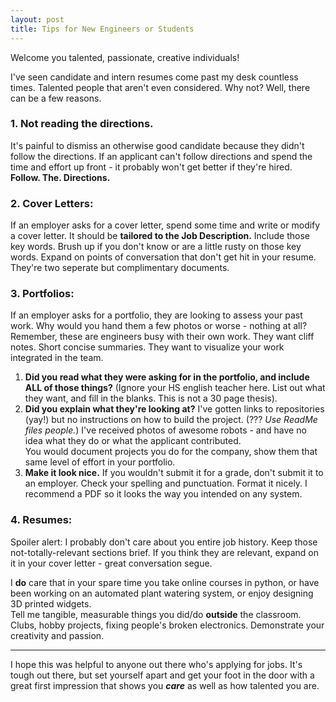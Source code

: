 ```yaml
---
layout: post
title: Tips for New Engineers or Students
---
```


Welcome you talented, passionate, creative individuals!

I've seen candidate and intern resumes come past my desk countless times.  Talented people that aren't even considered.  Why not?  Well, there can be a few reasons.

### 1. **Not reading the directions.** 
It's painful to dismiss an otherwise good candidate because they didn't follow the directions.  If an applicant can't follow directions and spend the time and effort up front - it probably won't get better if they're hired.  
**Follow. The. Directions.**

### 2. Cover Letters:
If an employer asks for a cover letter, spend some time and write or modify a cover letter.  It should be **tailored to the Job Description.**  Include those key words.  Brush up if you don't know or are a little rusty on those key words.  Expand on points of conversation that don't get hit in your resume.  They're two seperate but complimentary documents.

### 3. Portfolios:
If an employer asks for a portfolio, they are looking to assess your past work.  Why would you hand them a few photos or worse - nothing at all?   
Remember, these are engineers busy with their own work.  They want cliff notes. Short concise summaries.  They want to visualize your work integrated in the team.  
1. **Did you read what they were asking for in the portfolio, and include ALL of those things?**  (Ignore your HS english teacher here.  List out what they want, and fill in the blanks.  This is not a 30 page thesis).
2. **Did you explain what they're looking at?** I've gotten links to repositories (yay!) but no instructions on how to build the project. (??? *Use ReadMe files people.*)  I've received photos of awesome robots - and have no idea what they do or what the applicant contributed.  
You would document projects you do for the company, show them that same level of effort in your portfolio.
3. **Make it look nice.**  If you wouldn't submit it for a grade, don't submit it to an employer.  Check your spelling and punctuation.  Format it nicely. I recommend a PDF so it looks the way you intended on any system.

### 4. Resumes:
Spoiler alert: I probably don't care about you entire job history.  Keep those not-totally-relevant sections brief.  If you think they are relevant, expand on it in your cover letter - great conversation segue.

I **do** care that in your spare time you take online courses in python, or have been working on an automated plant watering system, or enjoy designing 3D printed widgets.   
Tell me tangible, measurable things you did/do **outside** the classroom.  Clubs, hobby projects, fixing people's broken electronics.  Demonstrate your creativity and passion.      


---
I hope this was helpful to anyone out there who's applying for jobs.  It's tough out there, but set yourself apart and get your foot in the door with a great first impression that shows you **_care_** as well as how talented you are.